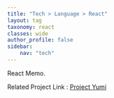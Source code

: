 ```yaml
---
title: "Tech > Language > React"
layout: tag
taxonomy: react
classes: wide
author_profile: false
sidebar:
    nav: "tech"
---
```

React Memo.

Related Project Link : [Project Yumi](https://lazyduo.github.io/tech/yumi/)
